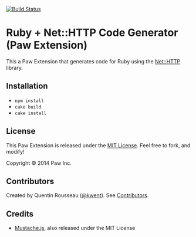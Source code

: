 [![Build Status](https://travis-ci.org/luckymarmot/Paw-RubyNetHTTPCodeGenerator.svg?branch=master)](https://travis-ci.org/luckymarmot/Paw-RubyNetHTTPCodeGenerator)

# Ruby + Net::HTTP Code Generator (Paw Extension)

This a Paw Extension that generates code for Ruby using the [Net::HTTP](http://ruby-doc.org/stdlib-2.1.5/libdoc/net/http/rdoc/Net/HTTP.html) library.

## Installation

* `npm install`
* `cake build`
* `cake install`

## License

This Paw Extension is released under the [MIT License](LICENSE). Feel free to fork, and modify!

Copyright © 2014 Paw Inc.

## Contributors

Created by Quentin Rousseau ([@kwent](https://github.com/kwent)). See [Contributors](https://github.com/luckymarmot/Paw-RubyNetHTTPCodeGenerator/graphs/contributors).

## Credits

* [Mustache.js](https://github.com/janl/mustache.js/), also released under the MIT License
